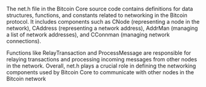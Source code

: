 The net.h file in the Bitcoin Core source code contains definitions for data structures, functions, and constants related to networking in the Bitcoin protocol. It includes components such as CNode (representing a node in the network), CAddress (representing a network address), AddrMan (managing a list of network addresses), and CConnman (managing network connections).

Functions like RelayTransaction and ProcessMessage are responsible for relaying transactions and processing incoming messages from other nodes in the network. Overall, net.h plays a crucial role in defining the networking components used by Bitcoin Core to communicate with other nodes in the Bitcoin network